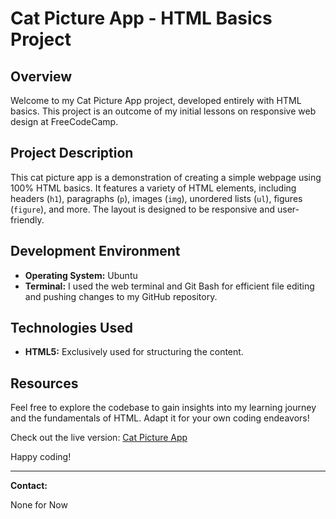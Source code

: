 # Cat Picture App - HTML Basics Project

## Overview

Welcome to my Cat Picture App project, developed entirely with HTML basics. This project is an outcome of my initial lessons on responsive web design at FreeCodeCamp.

## Project Description

This cat picture app is a demonstration of creating a simple webpage using 100% HTML basics. It features a variety of HTML elements, including headers (`h1`), paragraphs (`p`), images (`img`), unordered lists (`ul`), figures (`figure`), and more. The layout is designed to be responsive and user-friendly.

## Development Environment

- **Operating System:** Ubuntu
- **Terminal:** I used the web terminal and Git Bash for efficient file editing and pushing changes to my GitHub repository.

## Technologies Used

- **HTML5:** Exclusively used for structuring the content.

## Resources

Feel free to explore the codebase to gain insights into my learning journey and the fundamentals of HTML. Adapt it for your own coding endeavors!

Check out the live version: [Cat Picture App](https://your-cat-picture-app-url)

Happy coding!

---

**Contact:**

None for Now


